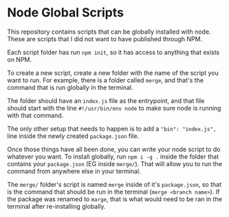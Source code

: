 # Node Global Scripts

This repository contains scripts that can be globally installed with node. These are scripts that I did not want to have published through NPM.

Each script folder has run `npm init`, so it has access to anything that exists on NPM.

To create a new script, create a new folder with the name of the script you want to run. For example, there is a folder called `merge`, and that's the command that is run globally in the terminal.

The folder should have an `index.js` file as the entrypoint, and that file should start with the line `#!/usr/bin/env node` to make sure node is running with that command.

The only other setup that needs to happen is to add a `"bin": "index.js",` line inside the newly created `package.json` file.

Once those things have all been done, you can write your node script to do whatever you want. To install globally, run `npm i -g .` inside the folder that contains your `package.json` (EG inside `merge/`). That will allow you to run the command from anywhere else in your terminal.

The `merge/` folder's script is named `merge` inside of it's `package.json`, so that is the command that should be run in the terminal (`merge <branch name>`). If the package was renamed to `marge`, that is what would need to be ran in the terminal after re-installing globally.
